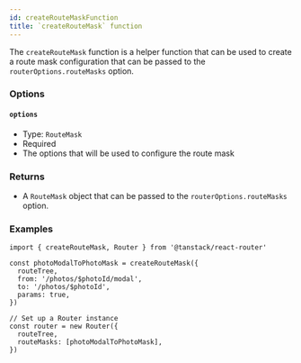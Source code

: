 ```yaml
---
id: createRouteMaskFunction
title: `createRouteMask` function
---
```



The `createRouteMask` function is a helper function that can be used to create a route mask configuration that can be passed to the `routerOptions.routeMasks` option.

### Options

#### `options`

- Type: `RouteMask`
- Required
- The options that will be used to configure the route mask

### Returns

- A `RouteMask` object that can be passed to the `routerOptions.routeMasks` option.

### Examples

```tsx
import { createRouteMask, Router } from '@tanstack/react-router'

const photoModalToPhotoMask = createRouteMask({
  routeTree,
  from: '/photos/$photoId/modal',
  to: '/photos/$photoId',
  params: true,
})

// Set up a Router instance
const router = new Router({
  routeTree,
  routeMasks: [photoModalToPhotoMask],
})
```
